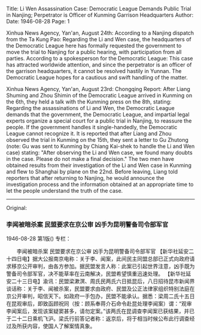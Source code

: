 Title: Li Wen Assassination Case: Democratic League Demands Public Trial in Nanjing; Perpetrator is Officer of Kunming Garrison Headquarters
Author:
Date: 1946-08-28
Page: 1

Xinhua News Agency, Yan'an, August 24th: According to a Nanjing dispatch from the Ta Kung Pao: Regarding the Li and Wen case, the headquarters of the Democratic League here has formally requested the government to move the trial to Nanjing for a public hearing, with participation from all parties. According to a spokesperson for the Democratic League: This case has attracted worldwide attention, and since the perpetrator is an officer of the garrison headquarters, it cannot be resolved hastily in Yunnan. The Democratic League hopes for a cautious and swift handling of the matter.

Xinhua News Agency, Yan'an, August 23rd: Chongqing Report: After Liang Shuming and Zhou Shimin of the Democratic League arrived in Kunming on the 6th, they held a talk with the Kunming press on the 8th, stating: Regarding the assassinations of Li and Wen, the Democratic League demands that the government, the Democratic League, and impartial legal experts organize a special court for a public trial in Nanjing, to reassure the people. If the government handles it single-handedly, the Democratic League cannot recognize it. It is reported that after Liang and Zhou observed the trial in Kunming on the 15th, they sent a letter to Gu Zhutong (note: Gu was sent to Kunming by Chiang Kai-shek to handle the Li and Wen case) stating: "After observing the Li and Wen case, we found many doubts in the case. Please do not make a final decision." The two men have obtained results from their investigation of the Li and Wen case in Kunming and flew to Shanghai by plane on the 22nd. Before leaving, Liang told reporters that after returning to Nanjing, he would announce the investigation process and the information obtained at an appropriate time to let the people understand the truth of the case.



<hr /> 

Original: 


### 李闻被暗杀案  民盟要求在京公审  凶手为昆明警备司令部军官

1946-08-28
第1版()
专栏：

　　李闻被暗杀案
    民盟要求在京公审
    凶手为昆明警备司令部军官
    【新华社延安二十四日电】据大公报南京电称：关于李、闻案，此间民主同盟总部已正式向政府请求移京公开审判，由各方参加。据民盟发言人称：此案已引起世界注意，凶手既为警备司令部军官，决不能草率在云南解决，民盟希望慎重迅速处理。
    【新华社延安二十三日电】渝讯：民盟梁漱溟、周氏民两氏六日抵昆后，八日招待昆市新闻界谈话称：关于李、闻被杀案，民盟要求由政府、民盟及公正法律家组织特别法庭在京公开审判，昭信天下。如政府一手包办，民盟不能承认。据悉：梁周二氏十五日在昆观审后，即致函顾祝同（按：顾系奉蒋介石命令赴昆处理李闻案）谓：“观审李闻案后，发现该案疑窦甚多，请勿定案。”该两氏在昆调查李闻案已获结果，并已于二十二日乘机飞沪。梁氏行前答记者称：返京后，将于相当时候公布此行调查经过及所获内容，使国人了解案情真象。
